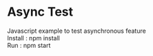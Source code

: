 
<h1> Async Test </h1>
Javascript example to test asynchronous feature

<br/>
Install : npm install <br/>
Run : npm start
